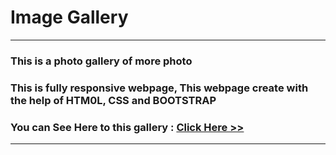 # Image Gallery

<hr>

### This is a photo gallery of more photo 
### This is fully responsive webpage, This webpage create with the help of HTM0L, CSS and BOOTSTRAP 
### You can See Here to this gallery : [ Click Here >>]( https://subratgoogle.github.io/image-gallery/.)
<hr>
